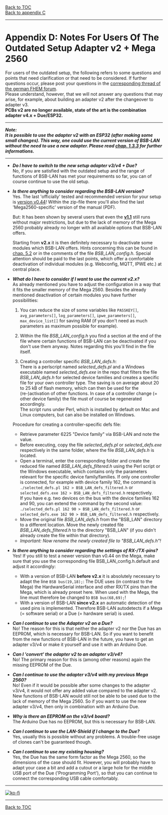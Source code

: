 [Back to TOC](toc.md)  
[Back to appendix C](appendix_c.md)    
    
---  
   
# Appendix D: Notes For Users Of The Outdated Setup Adapter v2 + Mega 2560

For users of the outdated setup, the following refers to some questions and points that need clarification or that need to 
be considered. If further questions occur, please post your questions in the [corresponding thread of the german FHEM forum](https://forum.fhem.de/index.php/topic,29762.0.html).  
Please understand, however, that we will not answer any questions that may arise, for example, about building an adapter v2 after the changeover to adapter v3.  
**PCBs v2 are no longer available, state of the art is the combination adapter v4.x + Due/ESP32.**  
  
---  
  
***Note:  
It is possible to use the adapter v2 with an ESP32 (after making some small changes). This way, one could use the current version of BSB-LAN without the need to use a new adapter. Please read [chap. 1.3.3](chap01.md#133-esp32-with-outdated-bsb-lan-adapter-v2) for further informations.*** 
  
---  
  
- ***Do I have to switch to the new setup adapter v3/v4 + Due?***  
    No, if you are satisfied with the outdated setup and the range of functions of BSB-LAN has met your requirements so far, 
you can of course continue to use the old setup.  
  
- ***Is there anything to consider regarding the BSB-LAN version?***  
    Yes. The last 'officially' tested and recommended version for your setup is [version v0.44](https://github.com/fredlcore/bsb_lan/releases/tag/v0.44)! Within the zip-file there you'll also find the last 'Mega2560-specific' version of the manual (PDF).    
  
    But: It has been shown by several users that even the **[v1.1](https://github.com/fredlcore/bsb_lan/releases/tag/v1.1)** still runs without major restrictions, but due to the lack of memory of the Mega 2560 probably already no longer with all available options that BSB-LAN offers.  
  
    Starting from **v2.x** it is then definitely necessary to deactivate some modules which BSB-LAN offers. Hints concerning this can be found in [chap. 5.2](chap05.md#52-configuration-by-adjusting-the-settings-within-bsb_lan_configh) or in the comments of the file *BSB_LAN_config.h*. Special attention should be paid to the last points, which offer a comfortable deactivation of individual modules (e.g. Webconfig, MQTT, IPWE etc.) at central place.  
  
- ***What do I have to consider if I want to use the current v2.x?***  
    As already mentioned you have to adjust the configuration in a way that it fits the smaller memory of the Mega 2560. Besides the already mentioned deactivation of certain modules you have further possibilities:  
  
    1) You can reduce the size of some variables like `PASSKEY[]`, `avg_parameters[]`, `log_parameters[]`, `ipwe_parameters[]`, `max_device_list[]` for saving RAM (if you don't need as much parameters as maximum possible for example).    
  
    2) Within the file *BSB_LAN_config.h* you find a section at the end of the file where certain functions of BSB-LAN can be deactivated if you don't use them anyway. Notes regarding this you'll find in the file itself.  
  
    3) Creating a controller specific *BSB_LAN_defs.h*:  
    There is a perlscript named *selected_defs.pl* and a Windows executable named *selected_defs.exe* in the repo that filters the file *BSB_LAN_defs.h* for selected device families and creates a specific file for your own controller type. The saving is on average about 20 to 25 kB of flash memory, which can then be used for the (re-)activation of other functions. In case of a controller change (= other device family) the file must of course be regenerated accordingly.  
    The script runs under Perl, which is installed by default on Mac and Linux computers, but can also be installed on Windows.  

    Procedure for creating a controller-specific defs file:  
    - Retrieve parameter 6225 "Device family" via BSB-LAN and note the value.  
    - Before executing, copy the file *selected_defs.pl* or *selected_defs.exe* respectively in the same folder, where the file *BSB_LAN_defs.h* is located.   
    - Open a terminal, enter the corresponding folder and create the reduced file named *BSB_LAN_defs_filtered.h* using the Perl script or the Windows executable, which contains only the parameters relevant for the specific device family/families. If only one controller is connected, for example with device family 162, the command is  
    `./selected_defs.pl 162 > BSB_LAN_defs_filtered.h` or  
    `selected_defs.exe 162 > BSB_LAN_defs_filtered.h` respectively.  
    If you have e.g. two devices on the bus with the device families 162 and 90, you can extend the command by the second value:  
    `./selected_defs.pl 162 90 > BSB_LAN_defs_filtered.h` or  
    `selected_defs.exe 162 90 > BSB_LAN_defs_filtered.h` respectively.    
    - Move the original file *BSB_LAN_defs.h* from the "BSB_LAN" directory to a different location. Move the newly created file *BSB_LAN_defs_filtered.h* to the directory "BSB_LAN" (if you didn't already create the file within that directory).  
    - *Important: Now rename the newly created file to "BSB_LAN_defs.h"!*  
  
- ***Is there anything to consider regarding the settings of RX-/TX-pins?***  
    Yes! If you still to test a newer version than v0.44 on the Mega, make sure that you use the corresponding file BSB_LAN_config.h.default and adjust it accordingly:    
    - With a version of BSB-LAN **before v2.x** it is absolutely necessary to adapt the line `BSB bus(19,18);`: The DUE uses (in contrast to the Mega) the HardwareSerial interface and other RX/TX pins than the Mega, which is already preset here. When used with the Mega, the line must therefore be changed to `BSB bus(68,69);`!  
    - With a version of BSB-LAN **since v2.x** an automatic detection of the used pins is implemented. Therefore BSB-LAN autodetects if a Mega (= software serial) or a Due (= hardware serial) is used.    
  
- ***Can I continue to use the Adapter v2 on a Due?***  
No! The reason for this is that neither the adapter v2 nor the Due has an EEPROM, which is necessary for BSB-LAN.
So if you want to benefit from the new functions of BSB-LAN in the future, you have to get an adapter v3/v4 or make it yourself 
and use it with an Arduino Due.  
  
- ***Can I 'convert' the adapter v2 to an adapter v3/v4?***  
No! The primary reason for this is (among other reasons) again the missing EEPROM of the Due.  
  
- ***Can I continue to use the adapter v3/v4 with my previous Mega 2560?***  
No! Even if it would be possible after some changes to the adapter v3/v4, it would not offer any added value compared to the 
adapter v2. New functions of BSB-LAN would still not be able to be used due to the lack of memory of the Mega 2560. 
So if you want to use the new adapter v3/v4, then only in combination with an Arduino Due.  
  
- ***Why is there an EEPROM on the v3/v4 board?***  
The Arduino Due has no EEPROM, but this is necessary for BSB-LAN.  
  
- ***Can I continue to use the LAN-Shield if I change to the Due?***  
Yes, usually this is possible without any problems. A trouble-free usage of clones can't be guaranteed though.  
  
- ***Can I continue to use my existing housing?***  
Yes, the Due has the same form factor as the Mega 2560, so the dimensions of the case should fit. However, you will probably 
have to adapt your case a bit and add a cutout or a large hole for the middle USB port of the Due ('Programming Port'), 
so that you can continue to connect the corresponding USB cable comfortably.  
      
---

[![ko-fi](https://ko-fi.com/img/githubbutton_sm.svg)](https://ko-fi.com/U6U5NPB51)    

---  
  
[Back to TOC](toc.md)  
  

  
